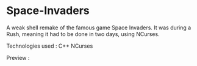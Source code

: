 # Space-Invaders
A weak shell remake of the famous game Space Invaders. It was during a Rush, meaning it had to be done in two days, using NCurses. 

Technologies used :
C++
NCurses

Preview :
